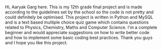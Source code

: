 Hi, Aaryak Garg here. This is my 12th grade final project and is made according to the guidelines set by the school so the code is not pretty and could definitely be optimised.
This project is written in Python and MySQL and is a text based multiple choice quiz game which contains questions related to Physics, Chemistry, Maths and Computer Science.
I'm a complete beginner and would appreciate suggestions on how to write better code and how to implement some basic coding best practices.
Thank you guys and I hope you like this project.

